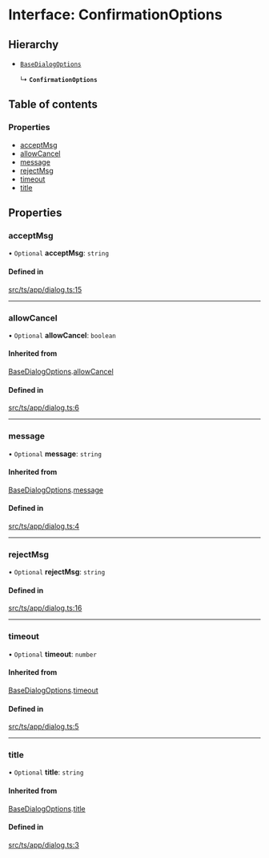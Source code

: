 # Interface: ConfirmationOptions

## Hierarchy

- [`BaseDialogOptions`](BaseDialogOptions.md)

  ↳ **`ConfirmationOptions`**

## Table of contents

### Properties

- [acceptMsg](ConfirmationOptions.md#acceptmsg)
- [allowCancel](ConfirmationOptions.md#allowcancel)
- [message](ConfirmationOptions.md#message)
- [rejectMsg](ConfirmationOptions.md#rejectmsg)
- [timeout](ConfirmationOptions.md#timeout)
- [title](ConfirmationOptions.md#title)

## Properties

### acceptMsg

• `Optional` **acceptMsg**: `string`

#### Defined in

[src/ts/app/dialog.ts:15](https://gitlab.com/i3-market/code/wp3/t3.2/i3m-wallet-monorepo/-/blob/37673c9/packages/base-wallet/src/ts/app/dialog.ts#L15)

___

### allowCancel

• `Optional` **allowCancel**: `boolean`

#### Inherited from

[BaseDialogOptions](BaseDialogOptions.md).[allowCancel](BaseDialogOptions.md#allowcancel)

#### Defined in

[src/ts/app/dialog.ts:6](https://gitlab.com/i3-market/code/wp3/t3.2/i3m-wallet-monorepo/-/blob/37673c9/packages/base-wallet/src/ts/app/dialog.ts#L6)

___

### message

• `Optional` **message**: `string`

#### Inherited from

[BaseDialogOptions](BaseDialogOptions.md).[message](BaseDialogOptions.md#message)

#### Defined in

[src/ts/app/dialog.ts:4](https://gitlab.com/i3-market/code/wp3/t3.2/i3m-wallet-monorepo/-/blob/37673c9/packages/base-wallet/src/ts/app/dialog.ts#L4)

___

### rejectMsg

• `Optional` **rejectMsg**: `string`

#### Defined in

[src/ts/app/dialog.ts:16](https://gitlab.com/i3-market/code/wp3/t3.2/i3m-wallet-monorepo/-/blob/37673c9/packages/base-wallet/src/ts/app/dialog.ts#L16)

___

### timeout

• `Optional` **timeout**: `number`

#### Inherited from

[BaseDialogOptions](BaseDialogOptions.md).[timeout](BaseDialogOptions.md#timeout)

#### Defined in

[src/ts/app/dialog.ts:5](https://gitlab.com/i3-market/code/wp3/t3.2/i3m-wallet-monorepo/-/blob/37673c9/packages/base-wallet/src/ts/app/dialog.ts#L5)

___

### title

• `Optional` **title**: `string`

#### Inherited from

[BaseDialogOptions](BaseDialogOptions.md).[title](BaseDialogOptions.md#title)

#### Defined in

[src/ts/app/dialog.ts:3](https://gitlab.com/i3-market/code/wp3/t3.2/i3m-wallet-monorepo/-/blob/37673c9/packages/base-wallet/src/ts/app/dialog.ts#L3)
